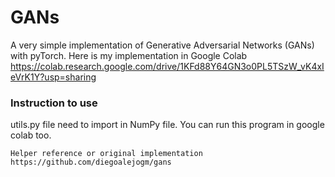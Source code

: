 # GANs
A very simple implementation of Generative Adversarial Networks (GANs) with pyTorch. Here is my implementation in Google Colab https://colab.research.google.com/drive/1KFd88Y64GN3o0PL5TSzW_vK4xIeVrK1Y?usp=sharing

### Instruction to use 
utils.py file need to import in NumPy file. 
You can run this program in google colab too. 



`Helper reference or original implementation https://github.com/diegoalejogm/gans`

